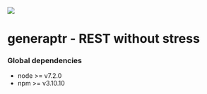 ![](http://i.imgur.com/yCRAubA.png)
# generaptr - REST without stress

### Global dependencies

* node >= v7.2.0
* npm >= v3.10.10
